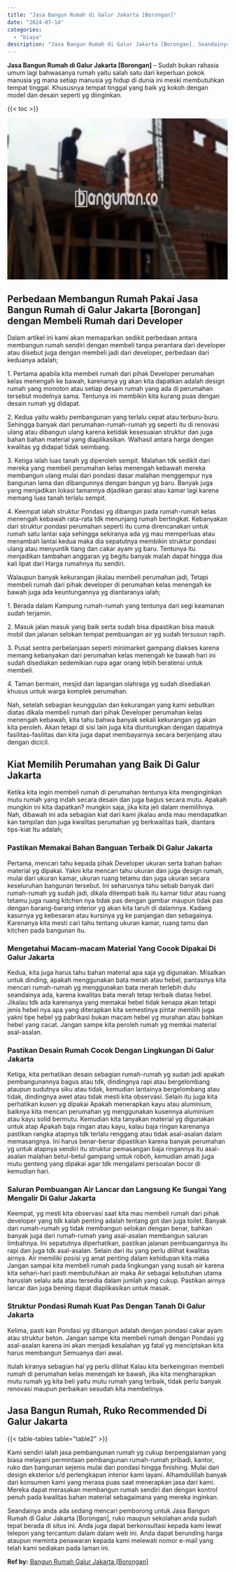 ```yaml
---
title: "Jasa Bangun Rumah di Galur Jakarta [Borongan]"
date: "2024-07-14"
categories: 
  - "biaya"
description: "Jasa Bangun Rumah di Galur Jakarta [Borongan]. Seandainya anda ada sedang mencari pemborong untuk Jasa Bangun Rumah di Galur Jakarta [Borongan], ruko maupu..."
---
```


**Jasa Bangun Rumah di Galur Jakarta \[Borongan\]** – Sudah bukan rahasia umum lagi bahwasanya rumah yaitu salah satu dari keperluan pokok manusia yg mana setiap manusia yg hidup di dunia ini meski membutuhkan tempat tinggal. Khususnya tempat tinggal yang baik yg kokoh dengan model dan desain seperti yg diinginkan.

{{< toc >}}

![Jasa Bangun Rumah di Galur Jakarta [Borongan]](/images/borong-bangunan-28.png)

## Perbedaan Membangun Rumah Pakai Jasa Bangun Rumah di Galur Jakarta \[Borongan\] dengan Membeli Rumah dari Developer

Dalam artikel ini kami akan memaparkan sedikit perbedaan antara membangun rumah sendiri dengan membeli tanpa perantara dari developer atau disebut juga dengan membeli jadi dari developer, perbedaan dari keduanya adalah;

1\. Pertama apabila kita membeli rumah dari pihak Developer perumahan kelas menengah ke bawah, karenanya yg akan kita dapatkan adalah design rumah yang monoton atau setiap desain rumah yang ada di perumahan tersebut modelnya sama. Tentunya ini membikin kita kurang puas dengan desain rumah yg didapat.

2\. Kedua yaitu waktu pembangunan yang terlalu cepat atau terburu-buru. Sehingga banyak dari perumahan-rumah-rumah yg seperti itu di renovasi ulang atau dibangun ulang karena ketidak kesesuaian struktur dan juga bahan bahan material yang diaplikasikan. Walhasil antara harga dengan kwalitas yg didapat tidak seimbang.

3\. Ketiga ialah luas tanah yg diperoleh sempit. Malahan tdk sedikit dari mereka yang membeli perumahan kelas menengah kebawah mereka membangun ulang mulai dari pondasi dasar malahan menggempur nya bangunan lama dan dibangunnya dengan bangun yg baru. Banyak juga yang menjadikan lokasi tamannya dijadikan garasi atau kamar lagi karena memang luas tanah terlalu sempit.

4\. Keempat ialah struktur Pondasi yg dibangun pada rumah-rumah kelas menengah kebawah rata-rata tdk menunjang rumah bertingkat. Kebanyakan dari struktur pondasi perumahan seperti itu cuma direncanakan untuk rumah satu lantai saja sehingga sekiranya ada yg mau memperluas atau menambah lantai kedua maka dia sepatutnya membikin struktur pondasi ulang atau menyuntik tiang dan cakar ayam yg baru. Tentunya itu menjadikan tambahan anggaran yg begitu banyak malah dapat hingga dua kali lipat dari Harga rumahnya itu sendiri.

Walaupun banyak kekurangan jikalau membeli perumahan jadi, Tetapi membeli rumah dari pihak developer di perumahan kelas menengah ke bawah juga ada keuntungannya yg diantaranya ialah;

1\. Berada dalam Kampung rumah-rumah yang tentunya dari segi keamanan sudah terjamin.

2\. Masuk jalan masuk yang baik serta sudah bisa dipastikan bisa masuk mobil dan jalanan selokan tempat pembuangan air yg sudah tersusun rapih.

3\. Pusat sentra perbelanjaan seperti minimarket gampang diakses karena memang kebanyakan dari perumahan kelas menengah ke bawah hari ini sudah disediakan sedemikian rupa agar orang lebih beratensi untuk membeli.

4\. Taman bermain, mesjid dan lapangan olahraga yg sudah disediakan khusus untuk warga komplek perumahan.

Nah, setelah sebagian keunggulan dan kekurangan yang kami sebutkan diatas dikala membeli rumah dari pihak Developer perumahan kelas menengah kebawah, kita tahu bahwa banyak sekali kekurangan yg akan kita peroleh. Akan tetapi di sisi lain juga kita diuntungkan dengan dapatnya fasilitas-fasilitas dan kita juga dapat membayarnya secara berjenjang atau dengan dicicil.

## Kiat Memilih Perumahan yang Baik Di Galur Jakarta

Ketika kita ingin membeli rumah di perumahan tentunya kita menginginkan mutu rumah yang indah secara desain dan juga bagus secara mutu. Apakah mungkin ini kita dapatkan? mungkin saja, jika kita jeli dalam memilihnya. Nah, dibawah ini ada sebagian kiat dari kami jikalau anda mau mendapatkan kan tampilan dan juga kwalitas perumahan yg berkwalitas baik, diantara tips-kiat Itu adalah;

### Pastikan Memakai Bahan Banguan Terbaik Di Galur Jakarta

Pertama, mencari tahu kepada pihak Developer ukuran serta bahan bahan material yg dipakai. Yakni kita mencari tahu ukuran dan juga design rumah, mulai dari ukuran kamar, ukuran ruang tetamu dan juga ukuran secara keseluruhan bangunan tersebut. Ini seharusnya tahu sebab banyak dari rumah-rumah yg sudah jadi, dikala ditempati baik itu kamar tidur atau ruang tetamu juga ruang kitchen nya tidak pas dengan gambar maupun tidak pas dengan barang-barang interior yg akan kita taruh di dalamnya. Kadang kasurnya yg kebesaran atau kursinya yg ke panjangan dan sebagainya. Karenanya kita mesti cari tahu tentang ukuran kamar, ruang tamu dan kitchen pada bangunan itu.

### Mengetahui Macam-macam Material Yang Cocok Dipakai Di Galur Jakarta

Kedua, kita juga harus tahu bahan material apa saja yg digunakan. Misalkan untuk dinding, apakah menggunakan bata merah atau hebel, pantasnya kita mencari rumah-rumah yg menggunakan bata merah terlebih dulu seandainya ada, karena kwalitas bata merah tetap terbaik diatas hebel. Jikalau tdk ada karenanya yang memakai hebel tidak kenapa akan tetapi jenis hebel nya apa yang diterapkan kita semestinya pintar memilih juga yakni tipe hebel yg pabrikasi bukan macam hebel yg murahan atau bahkan hebel yang cacat. Jangan sampe kita peroleh rumah yg memkai material asal-asalan.

### Pastikan Desain Rumah Cocok Dengan Lingkungan Di Galur Jakarta

Ketiga, kita perhatikan desain sebagian rumah-rumah yg sudah jadi apakah pembangunannya bagus atau tdk, dindingnya rapi atau bergelombang ataupun sudutnya siku atau tidak, kemudian lantainya bergelombang atau tidak, dindingnya awet atau tidak mesti kita observasi. Selain itu juga kita perhatikan kusen yg dipakai Apakah menerapkan kayu atau aluminium, baiknya kita mencari perumahan yg menggunakan kusennya aluminium atau kayu solid bermutu. Kemudian kita tanyakan material yg digunakan untuk atap Apakah baja ringan atau kayu, kalau baja ringan karenanya pastikan rangka atapnya tdk terlalu renggang atau tidak asal-asalan dalam memasangnya. Ini harus benar-benar dipastikan karena banyak perumahan yg untuk atapnya sendiri itu struktur pemasangan baja ringannya itu asal-asalan malahan betul-betul gampang untuk roboh, kemudian amati juga mutu genteng yang dipakai agar tdk mengalami persoalan bocor di kemudian hari.

### Saluran Pembuangan Air Lancar dan Langsung Ke Sungai Yang Mengalir Di Galur Jakarta

Keempat, yg mesti kita observasi saat kita mau membeli rumah dari pihak developer yang tdk kalah penting adalah tentang got dan juga toilet. Banyak dari rumah-rumah yg tidak membangun selokan dengan benar, bahkan banyak juga dari rumah-rumah yang asal-asalan membangun saluran limbahnya. Ini sepatutnya diperhatikan, pastikan jalanan pembuangannya itu rapi dan juga tdk asal-asalan. Selain dari itu yang perlu dilihat kwalitas airnya. Air memiliki posisi yg amat penting dalam kehidupan kita maka Jangan sampai kita membeli rumah pada lingkungan yang susah air karena kita sehari-hari pasti membutuhkan air maka Air sebagai kebutuhan utama haruslah selalu ada atau tersedia dalam jumlah yang cukup. Pastikan airnya lancar dan juga bening dapat diaplikasikan untuk masak.

### Struktur Pondasi Rumah Kuat Pas Dengan Tanah Di Galur Jakarta

Kelima, pasti kan Pondasi yg dibangun adalah dengan pondasi cakar ayam atau struktur beton. Jangan sampe kita membeli rumah dengan Pondasi yg asal-asalan karena ini akan menjadi kesalahan yg fatal yg menciptakan kita harus membangun Semuanya dari awal.

Itulah kiranya sebagian hal yg perlu dilihat Kalau kita berkeinginan membeli rumah di perumahan kelas menengah ke bawah, jika kita mengharapkan mutu rumah yg kita beli yaitu mutu rumah yang terbaik, tidak perlu banyak renovasi maupun perbaikan sesudah kita membelinya.

## Jasa Bangun Rumah, Ruko Recommended Di Galur Jakarta

{{< table-tables table="table2" >}}

Kami sendiri ialah jasa pembangunan rumah yg cukup berpengalaman yang biasa melayani permintaan pembangunan rumah-rumah pribadi, kantor, ruko dan bangunan sejenis mulai dari pondasi hingga finishing. Mulai dari design eksterior s/d perlengkapan interior kami layani. Alhamdulillah banyak dari konsumen kami yang merasa puas saat menerapkan jasa dari kami. Mereka dapat merasakan membangun rumah sendiri dan dengan kontrol penuh pada kwalitas bahan material sebagaimana yang mereka inginkan.

Seandainya anda ada sedang mencari pemborong untuk Jasa Bangun Rumah di Galur Jakarta \[Borongan\], ruko maupun sekolahan anda sudah tepat berada di situs ini. Anda juga dapat berkonsultasi kepada kami lewat telepon yang tercantum dalam dalam web ini. Anda dapat berunding harga ataupun meminta penawaran kepada kami melewati nomor e-mail yang telah kami sediakan pada laman ini.

**Ref by:** [Bangun Rumah Galur Jakarta [Borongan]](https://id.wikipedia.org/wiki/Bangun)
